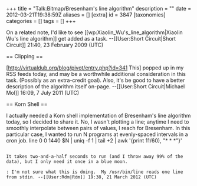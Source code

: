 +++
title = "Talk:Bitmap/Bresenham's line algorithm"
description = ""
date = 2012-03-21T19:38:59Z
aliases = []
[extra]
id = 3847
[taxonomies]
categories = []
tags = []
+++

On a related note, I'd like to see [[wp:Xiaolin_Wu's_line_algorithm|Xiaolin Wu's line algorithm]] get added as a task. --[[User:Short Circuit|Short Circuit]] 21:40, 23 February 2009 (UTC)

== Clipping ==

[http://virtualdub.org/blog/pivot/entry.php?id=341 This] popped up in my RSS feeds today, and may be a worthwhile additional consideration in this task. (Possibly as an extra-credit goal). Also, it's be good to have a better description of the algorithm itself on-page. --[[User:Short Circuit|Michael Mol]] 16:09, 7 July 2011 (UTC)

== Korn Shell ==

I actually needed a Korn shell implementation of Bresenham's line algorithm today, so I decided to share it.  No, I wasn't plotting a line; anytime I need to smoothly interpolate between pairs of values, I reach for Bresenham.  In this particular case, I wanted to run N programs at evenly-spaced intervals in a cron job.
<lang>line 0 0 1440 $N | uniq -f 1 | tail +2 | awk '{print $1%60, int($1/60), "* * *"}'
```

It takes two-and-a-half seconds to run (and I throw away 99% of the data), but I only need it once in a blue moon.

: I'm not sure what this is doing.  My /usr/bin/line reads one line from stdin. --[[User:Rdm|Rdm]] 19:38, 21 March 2012 (UTC)
